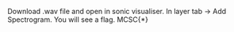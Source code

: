 Download .wav file and open in sonic visualiser.
In layer tab -> Add Spectrogram.
You will see a flag. MCSC{*}
